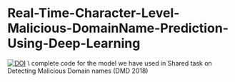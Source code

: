 # Real-Time-Character-Level-Malicious-DomainName-Prediction-Using-Deep-Learning
[![DOI](https://zenodo.org/badge/142190744.svg)](https://zenodo.org/badge/latestdoi/142190744) \\ 
complete code for the model we have used in Shared task on Detecting Malicious Domain names (DMD 2018)
